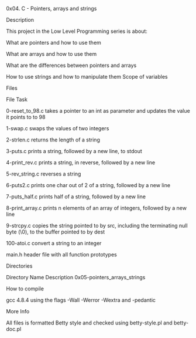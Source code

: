 0x04. C - Pointers, arrays and strings

Description 

This project in the Low Level Programming series is about:

What are pointers and how to use them

What are arrays and how to use them

What are the differences between pointers and arrays

How to use strings and how to manipulate them
Scope of variables

Files

File	Task

0-reset_to_98.c	takes a pointer to an int as parameter and updates the value it points to to 98

1-swap.c	swaps the values of two integers

2-strlen.c	returns the length of a string

3-puts.c	prints a string, followed by a new line, to stdout

4-print_rev.c	prints a string, in reverse, followed by a new line

5-rev_string.c	reverses a string

6-puts2.c	prints one char out of 2 of a string, followed by a new line

7-puts_half.c	prints half of a string, followed by a new line

8-print_array.c	prints n elements of an array of integers, followed by a new line

9-strcpy.c	copies the string pointed to by src, including the terminating null byte (\0), to the buffer pointed to by dest

100-atoi.c	convert a string to an integer

main.h	header file with all function prototypes

Directories

Directory Name	Description
0x05-pointers_arrays_strings	

How to compile

gcc 4.8.4 using the flags -Wall -Werror -Wextra and -pedantic

More Info

All files is formatted Betty style and checked using betty-style.pl and betty-doc.pl
